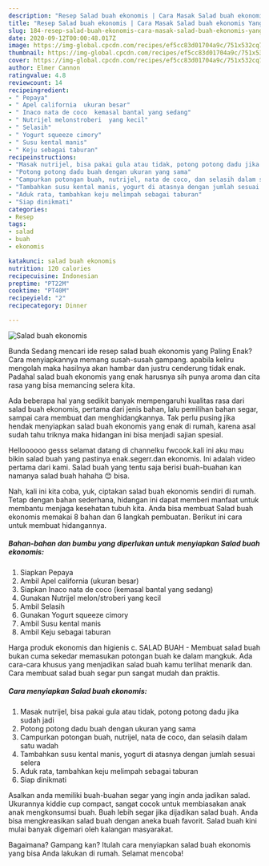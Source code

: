 ```yaml
---
description: "Resep Salad buah ekonomis | Cara Masak Salad buah ekonomis Yang Sedap"
title: "Resep Salad buah ekonomis | Cara Masak Salad buah ekonomis Yang Sedap"
slug: 184-resep-salad-buah-ekonomis-cara-masak-salad-buah-ekonomis-yang-sedap
date: 2020-09-12T00:00:48.017Z
image: https://img-global.cpcdn.com/recipes/ef5cc83d01704a9c/751x532cq70/salad-buah-ekonomis-foto-resep-utama.jpg
thumbnail: https://img-global.cpcdn.com/recipes/ef5cc83d01704a9c/751x532cq70/salad-buah-ekonomis-foto-resep-utama.jpg
cover: https://img-global.cpcdn.com/recipes/ef5cc83d01704a9c/751x532cq70/salad-buah-ekonomis-foto-resep-utama.jpg
author: Elmer Cannon
ratingvalue: 4.8
reviewcount: 14
recipeingredient:
- " Pepaya"
- " Apel california  ukuran besar"
- " Inaco nata de coco  kemasal bantal yang sedang"
- " Nutrijel melonstroberi  yang kecil"
- " Selasih"
- " Yogurt squeeze cimory"
- " Susu kental manis"
- " Keju sebagai taburan"
recipeinstructions:
- "Masak nutrijel, bisa pakai gula atau tidak, potong potong dadu jika sudah jadi"
- "Potong potong dadu buah dengan ukuran yang sama"
- "Campurkan potongan buah, nutrijel, nata de coco, dan selasih dalam satu wadah"
- "Tambahkan susu kental manis, yogurt di atasnya dengan jumlah sesuai selera"
- "Aduk rata, tambahkan keju melimpah sebagai taburan"
- "Siap dinikmati"
categories:
- Resep
tags:
- salad
- buah
- ekonomis

katakunci: salad buah ekonomis 
nutrition: 120 calories
recipecuisine: Indonesian
preptime: "PT22M"
cooktime: "PT40M"
recipeyield: "2"
recipecategory: Dinner

---
```



![Salad buah ekonomis](https://img-global.cpcdn.com/recipes/ef5cc83d01704a9c/751x532cq70/salad-buah-ekonomis-foto-resep-utama.jpg)

Bunda Sedang mencari ide resep salad buah ekonomis yang Paling Enak? Cara menyiapkannya memang susah-susah gampang. apabila keliru mengolah maka hasilnya akan hambar dan justru cenderung tidak enak. Padahal salad buah ekonomis yang enak harusnya sih punya aroma dan cita rasa yang bisa memancing selera kita.

Ada beberapa hal yang sedikit banyak mempengaruhi kualitas rasa dari salad buah ekonomis, pertama dari jenis bahan, lalu pemilihan bahan segar, sampai cara membuat dan menghidangkannya. Tak perlu pusing jika hendak menyiapkan salad buah ekonomis yang enak di rumah, karena asal sudah tahu triknya maka hidangan ini bisa menjadi sajian spesial.

Helloooooo gesss selamat datang di channelku fwcook.kali ini aku mau bikin salad buah yang pastinya enak.segerr.dan ekonomis. Ini adalah video pertama dari kami. Salad buah yang tentu saja berisi buah-buahan kan namanya salad buah hahaha 😊 bisa.


Nah, kali ini kita coba, yuk, ciptakan salad buah ekonomis sendiri di rumah. Tetap dengan bahan sederhana, hidangan ini dapat memberi manfaat untuk membantu menjaga kesehatan tubuh kita. Anda bisa membuat Salad buah ekonomis memakai 8 bahan dan 6 langkah pembuatan. Berikut ini cara untuk membuat hidangannya.

<!--inarticleads1-->

##### Bahan-bahan dan bumbu yang diperlukan untuk menyiapkan Salad buah ekonomis:

1. Siapkan  Pepaya
1. Ambil  Apel california  (ukuran besar)
1. Siapkan  Inaco nata de coco  (kemasal bantal yang sedang)
1. Gunakan  Nutrijel melon/stroberi  yang kecil
1. Ambil  Selasih
1. Gunakan  Yogurt squeeze cimory
1. Ambil  Susu kental manis
1. Ambil  Keju sebagai taburan


Harga produk ekonomis dan higienis c. SALAD BUAH - Membuat salad buah bukan cuma sekedar memasukan potongan buah ke dalam mangkuk. Ada cara-cara khusus yang menjadikan salad buah kamu terlihat menarik dan. Cara membuat salad buah segar pun sangat mudah dan praktis. 

<!--inarticleads2-->

##### Cara menyiapkan Salad buah ekonomis:

1. Masak nutrijel, bisa pakai gula atau tidak, potong potong dadu jika sudah jadi
1. Potong potong dadu buah dengan ukuran yang sama
1. Campurkan potongan buah, nutrijel, nata de coco, dan selasih dalam satu wadah
1. Tambahkan susu kental manis, yogurt di atasnya dengan jumlah sesuai selera
1. Aduk rata, tambahkan keju melimpah sebagai taburan
1. Siap dinikmati


Asalkan anda memiliki buah-buahan segar yang ingin anda jadikan salad. Ukurannya kiddie cup compact, sangat cocok untuk membiasakan anak anak mengkonsumsi buah. Buah lebih segar jika dijadikan salad buah. Anda bisa mengkreasikan salad buah dengan aneka buah favorit. Salad buah kini mulai banyak digemari oleh kalangan masyarakat. 

Bagaimana? Gampang kan? Itulah cara menyiapkan salad buah ekonomis yang bisa Anda lakukan di rumah. Selamat mencoba!
